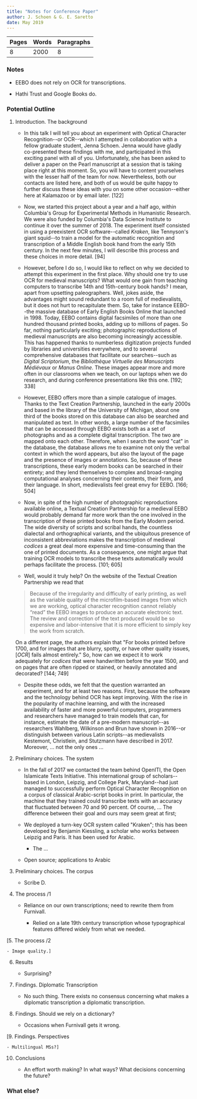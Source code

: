 ```yaml
---
title: "Notes for Conference Paper"
author: J. Schoen & G. E. Saretto
date: May 2019
---
```


|Pages|Words|Paragraphs|
|:---|:---|:---|
|8|2000|8|

### Notes

- EEBO does not rely on OCR for transcriptions.

- Hathi Trust and Google Books do.

### Potential Outline

1. Introduction. The background

    - In this talk I will tell you about an experiment with Optical Character Recognition--or OCR--which I attempted in collaboration with a fellow graduate student, Jenna Schoen. Jenna would have gladly co-presented these findings with me, and participated in this exciting panel with all of you. Unfortunately, she has been asked to deliver a paper on the Pearl manuscript at a session that is taking place right at this moment. So, you will have to content yourselves with the lesser half of the team for now. Nevertheless, both our contacts are listed here, and both of us would be quite happy to further discuss these ideas with you on some other occasion--either here at Kalamazoo or by email later. [122]

    - Now, we started this project about a year and a half ago, within Columbia's Group for Experimental Methods in Humanistic Research. We were also funded by Columbia's Data Science Institute to continue it over the summer of 2018. The experiment itself consisted in using a preexistent OCR software--called _Kraken_, like Tennyson's giant squid--to train a model for the automatic recognition and transcription of a Middle English book hand from the early 15th century. In the next few minutes, I will describe this process and these choices in more detail. [94]

    - However, before I do so, I would like to reflect on why we decided to attempt this experiment in the first place. Why should one try to use OCR for medieval manuscripts? What would one gain from teaching computers to transcribe 14th and 15th-century book hands? I mean, apart from upsetting paleographers. Well, jokes aside, the advantages might sound redundant to a room full of medievalists, but it does not hurt to recapitulate them. So, take for instance EEBO--the massive database of Early English Books Online that launched in 1998. Today, EEBO contains digital facsimiles of more than one hundred thousand printed books, adding up to millions of pages. So far, nothing particularly exciting; photographic reproductions of medieval manuscripts are also becoming increasingly accessible. This has happened thanks to numberless digitization projects funded by libraries and universities everywhere, and to several comprehensive databases that facilitate our searches--such as _Digital Scriptorium_, the _Bibliothèque Virtuelle des Manuscripts Médiévaux_ or _Manus Online_. These images appear more and more often in our classrooms when we teach, on our laptops when we do research, and during conference presentations like this one. [192; 338]

    - However, EEBO offers more than a simple catalogue of images. Thanks to the Text Creation Partnership, launched in the early 2000s and based in the library of the University of Michigan, about one third of the books stored on this database can also be searched and manipulated as text. In other words, a large number of the facsimiles that can be accessed through EEBO exists both as a set of photographs and as a complete digital transcription. The two are mapped onto each other. Therefore, when I search the word "cat" in the database, the database allows me to examine not only the verbal context in which the word appears, but also the layout of the page and the presence of images or annotations. So, because of these transcriptions, these early modern books can be searched in their entirety; and they lend themselves to complex and broad-ranging computational analyses concerning their contents, their form, and their language. In short, medievalists feel great envy for EEBO. [166; 504]

    - Now, in spite of the high number of photographic reproductions available online, a Textual Creation Partnership for a medieval EEBO would probably demand far more work than the one involved in the transcription of these printed books from the Early Modern period. The wide diversity of scripts and scribal hands, the countless dialectal and orthographical variants, and the ubiquitous presence of inconsistent abbreviations makes the transcription of medieval _codices_ a great deal more expensive and time-consuming than the one of printed documents. As a consequence, one might argue that training OCR models to transcribe these texts automatically would perhaps facilitate the process. [101; 605]

    - Well, would it truly help? On the website of the Textual Creation Partnership we read that

    > Because of the irregularity and difficulty of early printing, as well as the variable quality of the microfilm-based images from which we are working, optical character recognition cannot reliably “read” the EEBO images to produce an accurate electronic text. The review and correction of the text produced would be so expensive and labor-intensive that it is more efficient to simply key the work from scratch.

    On a different page, the authors explain that "For books printed before 1700, and for images that are blurry, spotty, or have other quality issues, [_OCR_] fails almost entirely." So, how can we expect it to work adequately for _codices_ that were handwritten before the year 1500, and on pages that are often ripped or stained, or heavily annotated and decorated? [144; 749]

    - Despite these odds, we felt that the question warranted an experiment, and for at least two reasons. First, because the software and the technology behind OCR has kept improving. With the rise in the popularity of machine learning, and with the increased availability of faster and more powerful computers, programmers and researchers have managed to train models that can, for instance, estimate the date of a pre-modern manuscript--as researchers Wahlberg, Wilkinson and Brun have shown in 2016--or distinguish between various Latin scripts--as medievalists Kestemont, Christlein, and Stutzmann have described in 2017. Moreover, ... not the only ones ...


2. Preliminary choices. The system

    - In the fall of 2017 we contacted the team behind OpenITI, the Open Islamicate Texts Initiative. This international group of scholars--based in London, Leipzig, and College Park, Maryland--had just managed to successfully perform Optical Character Recognition on a corpus of classical Arabic-script books in print. In particular, the machine that they trained could transcribe texts with an accuracy that fluctuated between 70 and 90 percent. Of course, ... The difference between their goal and ours may seem great at first;

    - We deployed a turn-key OCR system called "Kraken"; this has been developed by Benjamin Kiessling, a scholar who works between Leipzig and Paris. It has been used for Arabic.

        - The ...

    - Open source; applications to Arabic

3. Preliminary choices. The corpus

    - Scribe D.

4. The process /1

    - Reliance on our own transcriptions; need to rewrite them from Furnivall.

        - Relied on a late 19th century transcription whose typographical features differed widely from what we needed.

[5. The process /2

    - Image quality.]

6. Results

    - Surprising?

7. Findings. Diplomatic Transcription

    - No such thing. There exists no consensus concerning what makes a diplomatic transcription a diplomatic transcription.

8. Findings. Should we rely on a dictionary?

    - Occasions when Furnivall gets it wrong.

[9. Findings. Perspectives

    - Multilingual MSs?]

10. Conclusions

    - An effort worth making? In what ways? What decisions concerning the future?

### What else?
